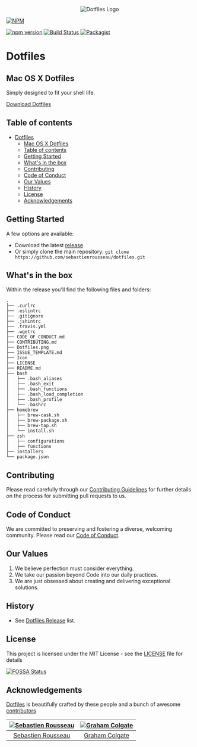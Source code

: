 <p align="center">
  <img src="Dotfiles.png" alt="Dotfiles Logo" title="Dotfiles Logo">
</p>


[![NPM](https://nodei.co/npm/reedia-dotfiles.png)](https://nodei.co/npm/reedia-dotfiles/)


[![npm version](https://badge.fury.io/js/reedia-dotfiles.svg)](https://badge.fury.io/js/reedia-dotfiles)
[![Build Status](https://travis-ci.org/reedia/dotfiles.svg?branch=master)](https://travis-ci.org/reedia/dotfiles)
[![Packagist](https://img.shields.io/badge/license-MIT-blue.svg)](https://skeletonic.github.io/license)

# Dotfiles
## Mac OS X Dotfiles

Simply designed to fit your shell life.

<a href="https://github.com/sebastienrousseau/dotfiles/releases/latest">Download Dotfiles</a>

## Table of contents

- [Dotfiles](#dotfiles)
  - [Mac OS X Dotfiles](#mac-os-x-dotfiles)
  - [Table of contents](#table-of-contents)
  - [Getting Started](#getting-started)
  - [What's in the box](#whats-in-the-box)
  - [Contributing](#contributing)
  - [Code of Conduct](#code-of-conduct)
  - [Our Values](#our-values)
  - [History](#history)
  - [License](#license)
  - [Acknowledgements](#acknowledgements)

## Getting Started

A few options are available:

-   Download the latest [release](https://github.com/sebastienrousseau/dotfiles/releases/latest)
-   Or simply clone the main repository: `git clone https://github.com/sebastienrousseau/dotfiles.git`

## What's in the box

Within the release you'll find the following files and folders:

```
.
├── .curlrc
├── .eslintrc
├── .gitignore
├── .jshintrc
├── .travis.yml
├── .wgetrc
├── CODE_OF_CONDUCT.md
├── CONTRIBUTING.md
├── Dotfiles.png
├── ISSUE_TEMPLATE.md
├── Icon
├── LICENSE
├── README.md
├── bash
│   ├── .bash_aliases
│   ├── .bash_exit
│   ├── .bash_functions
│   ├── .bash_load_completion
│   ├── .bash_profile
│   └── .bashrc
├── homebrew
│   ├── brew-cask.sh
│   ├── brew-package.sh
│   ├── brew-tap.sh
│   └── install.sh
├── zsh
│   ├── configurations
│   ├── functions
├── installers
└── package.json

```

## Contributing

Please read carefully through our [Contributing Guidelines](https://github.com/sebastienrousseau/dotfiles/blob/master/CONTRIBUTING.md) for further details on the process for submitting pull requests to us.

## Code of Conduct
We are committed to preserving and fostering a diverse, welcoming community. Please read our [Code of Conduct](https://github.com/sebastienrousseau/dotfiles/blob/master/CODE_OF_CONDUCT.md).

## Our Values
1.  We believe perfection must consider everything.
2.  We take our passion beyond Code into our daily practices.
3.  We are just obsessed about creating and delivering exceptional solutions.

## History

*   See [Dotfiles Release](https://github.com/sebastienrousseau/dotfiles/releases) list.

## License

This project is licensed under the MIT License - see the [LICENSE](https://github.com/sebastienrousseau/dotfiles/blob/master/LICENSE) file for details


[![FOSSA Status](https://app.fossa.io/api/projects/git%2Bgithub.com%2Freedia%2Fdotfiles.svg?type=large)](https://app.fossa.io/projects/git%2Bgithub.com%2Freedia%2Fdotfiles?ref=badge_large)

## Acknowledgements

[Dotfiles](https://dotfiles.io) is beautifully crafted by these people and a bunch of awesome [contributors](https://github.com/sebastienrousseau/dotfiles/graphs/contributors)

| [![Sebastien Rousseau](https://avatars0.githubusercontent.com/u/1394998?s=117)](http://sebastienrousseau.co.uk) | [![Graham Colgate](https://avatars0.githubusercontent.com/u/35816108?s=117)](https://github.com/gramtech) |
| :-------------------------------------------------------------------------------------------------------------: | :-------------------------------------------------------------------------------------------------------------: |
| [Sebastien Rousseau](https://github.com/sebastienrousseau) | [Graham Colgate](https://github.com/gramtech) |